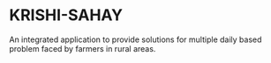 # KRISHI-SAHAY
An integrated application to provide solutions for multiple daily based problem faced by farmers in rural areas.
